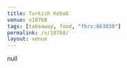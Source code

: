 ```yaml
---
title: Turkish Kebab
venue: v18768
tags: [takeaway, food, "fhrs:663038"]
permalink: /v/18768/
layout: venue
---
```

null